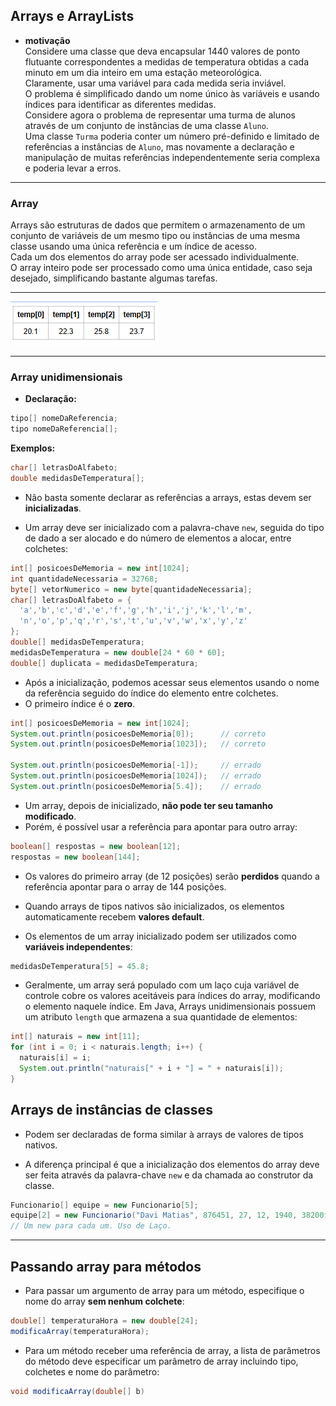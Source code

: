 ## Arrays e ArrayLists

- **motivação**  
  Considere uma classe que deva encapsular 1440 valores de ponto flutuante correspondentes a medidas de temperatura obtidas a cada minuto em um dia inteiro em uma estação meteorológica.  
  Claramente, usar uma variável para cada medida seria inviável.  
  O problema é simplificado dando um nome único às variáveis e usando índices para identificar as diferentes medidas.  
  Considere agora o problema de representar uma turma de alunos através de um conjunto de instâncias de uma classe `Aluno`.  
  Uma classe `Turma` poderia conter um número pré-definido e limitado de referências a instâncias de `Aluno`, mas novamente a declaração e manipulação de muitas referências independentemente seria complexa e poderia levar a erros.

---

### Array

Arrays são estruturas de dados que permitem o armazenamento de um conjunto de variáveis de um mesmo tipo ou instâncias de uma mesma classe usando uma única referência e um índice de acesso.  
Cada um dos elementos do array pode ser acessado individualmente.  
O array inteiro pode ser processado como uma única entidade, caso seja desejado, simplificando bastante algumas tarefas.

---
![Arrays](image.png)

---

### Array unidimensionais

- **Declaração:**

```java
tipo[] nomeDaReferencia;
tipo nomeDaReferencia[];
```

**Exemplos:**

```java
char[] letrasDoAlfabeto;
double medidasDeTemperatura[];
```

- Não basta somente declarar as referências a arrays, estas devem ser **inicializadas**.

- Um array deve ser inicializado com a palavra-chave `new`, seguida do tipo de dado a ser alocado e do número de elementos a alocar, entre colchetes:

```java
int[] posicoesDeMemoria = new int[1024];
int quantidadeNecessaria = 32768;
byte[] vetorNumerico = new byte[quantidadeNecessaria];
char[] letrasDoAlfabeto = {
  'a','b','c','d','e','f','g','h','i','j','k','l','m',
  'n','o','p','q','r','s','t','u','v','w','x','y','z'
};
double[] medidasDeTemperatura;
medidasDeTemperatura = new double[24 * 60 * 60];
double[] duplicata = medidasDeTemperatura;
```

- Após a inicialização, podemos acessar seus elementos usando o nome da referência seguido do índice do elemento entre colchetes.
- O primeiro índice é o **zero**.

```java
int[] posicoesDeMemoria = new int[1024];
System.out.println(posicoesDeMemoria[0]);      // correto
System.out.println(posicoesDeMemoria[1023]);   // correto

System.out.println(posicoesDeMemoria[-1]);     // errado
System.out.println(posicoesDeMemoria[1024]);   // errado
System.out.println(posicoesDeMemoria[5.4]);    // errado
```

- Um array, depois de inicializado, **não pode ter seu tamanho modificado**.
- Porém, é possível usar a referência para apontar para outro array:

```java
boolean[] respostas = new boolean[12];
respostas = new boolean[144];
```

- Os valores do primeiro array (de 12 posições) serão **perdidos** quando a referência apontar para o array de 144 posições.

- Quando arrays de tipos nativos são inicializados, os elementos automaticamente recebem **valores default**.

- Os elementos de um array inicializado podem ser utilizados como **variáveis independentes**:

```java
medidasDeTemperatura[5] = 45.8;
```

- Geralmente, um array será populado com um laço cuja variável de controle cobre os valores aceitáveis para índices do array, modificando o elemento naquele índice.
Em Java, Arrays unidimensionais possuem um atributo `length` que armazena a sua quantidade de elementos:

```java
int[] naturais = new int[11];
for (int i = 0; i < naturais.length; i++) {
  naturais[i] = i;
  System.out.println("naturais[" + i + "] = " + naturais[i]);
}
```


## Arrays de instâncias de classes

- Podem ser declaradas de forma similar à arrays de valores de tipos nativos.  

- A diferença principal é que a inicialização dos elementos do array deve ser feita através da palavra-chave `new` e da chamada ao construtor da classe.

```java
Funcionario[] equipe = new Funcionario[5];
equipe[2] = new Funcionario("Davi Matias", 876451, 27, 12, 1940, 38200f);
// Um new para cada um. Uso de Laço.
```

---

## Passando array para métodos

- Para passar um argumento de array para um método, especifique o nome do array **sem nenhum colchete**:

```java
double[] temperaturaHora = new double[24];
modificaArray(temperaturaHora);
```

- Para um método receber uma referência de array, a lista de parâmetros do método deve especificar um parâmetro de array incluindo tipo, colchetes e nome do parâmetro:

```java
void modificaArray(double[] b)
```

